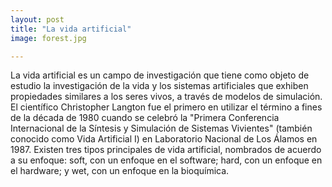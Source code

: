 ```yaml
---
layout: post
title: "La vida artificial"
image: forest.jpg

---
```


La vida artificial es un campo de investigación que tiene como objeto de estudio la investigación de la vida y los sistemas artificiales que exhiben propiedades similares a los seres vivos, a través de modelos de simulación.
El científico Christopher Langton fue el primero en utilizar el término a fines de la década de 1980 cuando se celebró la "Primera Conferencia Internacional de la Síntesis y Simulación de Sistemas Vivientes" (también conocido como Vida Artificial I) en Laboratorio Nacional de Los Álamos en 1987. 
Existen tres tipos principales de vida artificial,  nombrados de acuerdo a su enfoque: soft, con un enfoque en el software; hard, con un enfoque en el hardware; y wet, con un enfoque en la bioquímica.


